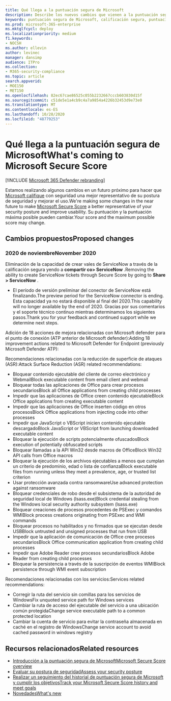 ```yaml
---
title: Qué llega a la puntuación segura de Microsoft
description: Describe los nuevos cambios que vienen a la puntuación segura de Microsoft en el centro de seguridad de Microsoft 365.
keywords: puntuación segura de Microsoft, calificación segura, puntuación segura de Office 365, puntuación de seguridad de Microsoft, centro de seguridad de Microsoft 365, acciones de mejora
ms.prod: microsoft-365-enterprise
ms.mktglfcycl: deploy
ms.localizationpriority: medium
f1.keywords:
- NOCSH
ms.author: ellevin
author: levinec
manager: dansimp
audience: ITPro
ms.collection:
- M365-security-compliance
ms.topic: article
search.appverid:
- MOE150
- MET150
ms.openlocfilehash: 82ec67cae86525c055b2232667cccb603830d15f
ms.sourcegitcommit: c51de5e1a4cb9c4a7a9854a4226b32453d9e73e0
ms.translationtype: MT
ms.contentlocale: es-ES
ms.lasthandoff: 10/28/2020
ms.locfileid: "48779253"
---
```

# <a name="whats-coming-to-microsoft-secure-score"></a><span data-ttu-id="92a67-104">Qué llega a la puntuación segura de Microsoft</span><span class="sxs-lookup"><span data-stu-id="92a67-104">What's coming to Microsoft Secure Score</span></span>

[!INCLUDE [Microsoft 365 Defender rebranding](../includes/microsoft-defender.md)]

<span data-ttu-id="92a67-105">Estamos realizando algunos cambios en un futuro próximo para hacer que [Microsoft califique](microsoft-secure-score.md) con seguridad una mejor representativo de su postura de seguridad y mejorar el uso.</span><span class="sxs-lookup"><span data-stu-id="92a67-105">We're making some changes in the near future to make [Microsoft Secure Score](microsoft-secure-score.md) a better representative of your security posture and improve usability.</span></span> <span data-ttu-id="92a67-106">Su puntuación y la puntuación máxima posible pueden cambiar.</span><span class="sxs-lookup"><span data-stu-id="92a67-106">Your score and the maximum possible score may change.</span></span>

## <a name="proposed-changes"></a><span data-ttu-id="92a67-107">Cambios propuestos</span><span class="sxs-lookup"><span data-stu-id="92a67-107">Proposed changes</span></span>

### <a name="november-2020"></a><span data-ttu-id="92a67-108">2020 de noviembre</span><span class="sxs-lookup"><span data-stu-id="92a67-108">November 2020</span></span>

<span data-ttu-id="92a67-109">Eliminación de la capacidad de crear vales de ServiceNow a través de la calificación segura yendo a **compartir co> ServiceNow** .</span><span class="sxs-lookup"><span data-stu-id="92a67-109">Removing the ability to create ServiceNow tickets through Secure Score by going to **Share > ServiceNow** .</span></span>

- <span data-ttu-id="92a67-110">El período de versión preliminar del conector de ServiceNow está finalizando.</span><span class="sxs-lookup"><span data-stu-id="92a67-110">The preview period for the ServiceNow connector is ending.</span></span> <span data-ttu-id="92a67-111">Esta capacidad ya no estará disponible al final del 2020.</span><span class="sxs-lookup"><span data-stu-id="92a67-111">This capability will no longer available by the end of 2020.</span></span> <span data-ttu-id="92a67-112">Gracias por sus comentarios y el soporte técnico continuo mientras determinamos los siguientes pasos.</span><span class="sxs-lookup"><span data-stu-id="92a67-112">Thank you for your feedback and continued support while we determine next steps.</span></span>

<span data-ttu-id="92a67-113">Adición de 18 acciones de mejora relacionadas con Microsoft defender para el punto de conexión (ATP anterior de Microsoft defender):</span><span class="sxs-lookup"><span data-stu-id="92a67-113">Adding 18 improvement actions related to Microsoft Defender for Endpoint (previously Microsoft Defender ATP):</span></span>

<span data-ttu-id="92a67-114">Recomendaciones relacionadas con la reducción de superficie de ataques (ASR):</span><span class="sxs-lookup"><span data-stu-id="92a67-114">Attack Surface Reduction (ASR) related recommendations:</span></span>
- <span data-ttu-id="92a67-115">Bloquear contenido ejecutable del cliente de correo electrónico y Webmail</span><span class="sxs-lookup"><span data-stu-id="92a67-115">Block executable content from email client and webmail</span></span>
- <span data-ttu-id="92a67-116">Bloquear todas las aplicaciones de Office para crear procesos secundarios</span><span class="sxs-lookup"><span data-stu-id="92a67-116">Block all Office applications from creating child processes</span></span>
- <span data-ttu-id="92a67-117">Impedir que las aplicaciones de Office creen contenido ejecutable</span><span class="sxs-lookup"><span data-stu-id="92a67-117">Block Office applications from creating executable content</span></span>
- <span data-ttu-id="92a67-118">Impedir que las aplicaciones de Office inserten código en otros procesos</span><span class="sxs-lookup"><span data-stu-id="92a67-118">Block Office applications from injecting code into other processes</span></span>
- <span data-ttu-id="92a67-119">Impedir que JavaScript o VBScript inicien contenido ejecutable descargado</span><span class="sxs-lookup"><span data-stu-id="92a67-119">Block JavaScript or VBScript from launching downloaded executable content</span></span>
- <span data-ttu-id="92a67-120">Bloquear la ejecución de scripts potencialmente ofuscados</span><span class="sxs-lookup"><span data-stu-id="92a67-120">Block execution of potentially obfuscated scripts</span></span>
- <span data-ttu-id="92a67-121">Bloquear llamadas a la API Win32 desde macros de Office</span><span class="sxs-lookup"><span data-stu-id="92a67-121">Block Win32 API calls from Office macros</span></span>
- <span data-ttu-id="92a67-122">Bloquear la ejecución de los archivos ejecutables a menos que cumplan un criterio de predominio, edad o lista de confianza</span><span class="sxs-lookup"><span data-stu-id="92a67-122">Block executable files from running unless they meet a prevalence, age, or trusted list criterion</span></span>
- <span data-ttu-id="92a67-123">Usar protección avanzada contra ransomware</span><span class="sxs-lookup"><span data-stu-id="92a67-123">Use advanced protection against ransomware</span></span>
- <span data-ttu-id="92a67-124">Bloquear credenciales de robo desde el subsistema de la autoridad de seguridad local de Windows (lsass.exe)</span><span class="sxs-lookup"><span data-stu-id="92a67-124">Block credential stealing from the Windows local security authority subsystem (lsass.exe)</span></span>
- <span data-ttu-id="92a67-125">Bloquear creaciones de procesos procedentes de PSExec y comandos WMI</span><span class="sxs-lookup"><span data-stu-id="92a67-125">Block process creations originating from PSExec and WMI commands</span></span>
- <span data-ttu-id="92a67-126">Bloquear procesos no habilitados y no firmados que se ejecutan desde USB</span><span class="sxs-lookup"><span data-stu-id="92a67-126">Block untrusted and unsigned processes that run from USB</span></span>
- <span data-ttu-id="92a67-127">Impedir que la aplicación de comunicación de Office cree procesos secundarios</span><span class="sxs-lookup"><span data-stu-id="92a67-127">Block Office communication application from creating child processes</span></span>
- <span data-ttu-id="92a67-128">Impedir que Adobe Reader cree procesos secundarios</span><span class="sxs-lookup"><span data-stu-id="92a67-128">Block Adobe Reader from creating child processes</span></span>
- <span data-ttu-id="92a67-129">Bloquear la persistencia a través de la suscripción de eventos WMI</span><span class="sxs-lookup"><span data-stu-id="92a67-129">Block persistence through WMI event subscription</span></span>

<span data-ttu-id="92a67-130">Recomendaciones relacionadas con los servicios:</span><span class="sxs-lookup"><span data-stu-id="92a67-130">Services related recommendations:</span></span>
- <span data-ttu-id="92a67-131">Corregir la ruta del servicio sin comillas para los servicios de Windows</span><span class="sxs-lookup"><span data-stu-id="92a67-131">Fix unquoted service path for Windows services</span></span>
- <span data-ttu-id="92a67-132">Cambiar la ruta de acceso del ejecutable del servicio a una ubicación común protegida</span><span class="sxs-lookup"><span data-stu-id="92a67-132">Change service executable path to a common protected location</span></span>
- <span data-ttu-id="92a67-133">Cambiar la cuenta de servicio para evitar la contraseña almacenada en caché en el registro de Windows</span><span class="sxs-lookup"><span data-stu-id="92a67-133">Change service account to avoid cached password in windows registry</span></span>

## <a name="related-resources"></a><span data-ttu-id="92a67-134">Recursos relacionados</span><span class="sxs-lookup"><span data-stu-id="92a67-134">Related resources</span></span>

- [<span data-ttu-id="92a67-135">Introducción a la puntuación segura de Microsoft</span><span class="sxs-lookup"><span data-stu-id="92a67-135">Microsoft Secure Score overview</span></span>](microsoft-secure-score.md)
- [<span data-ttu-id="92a67-136">Evaluar su postura de seguridad</span><span class="sxs-lookup"><span data-stu-id="92a67-136">Assess your security posture</span></span>](microsoft-secure-score-improvement-actions.md)
- [<span data-ttu-id="92a67-137">Realizar un seguimiento del historial de puntuación segura de Microsoft y cumplir los objetivos</span><span class="sxs-lookup"><span data-stu-id="92a67-137">Track your Microsoft Secure Score history and meet goals</span></span>](microsoft-secure-score-history-metrics-trends.md)
- [<span data-ttu-id="92a67-138">Novedades</span><span class="sxs-lookup"><span data-stu-id="92a67-138">What's new</span></span>](microsoft-secure-score-whats-new.md)
